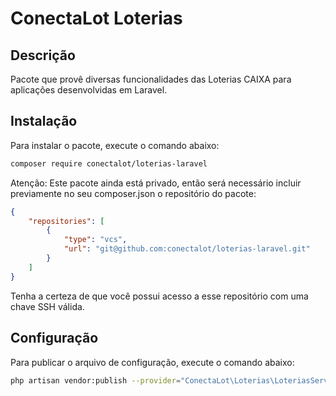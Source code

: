 # ConectaLot Loterias

## Descrição

Pacote que provê diversas funcionalidades das Loterias CAIXA para aplicações desenvolvidas em Laravel.


## Instalação

Para instalar o pacote, execute o comando abaixo:

```bash
composer require conectalot/loterias-laravel
```

Atenção: Este pacote ainda está privado, então será necessário incluir previamente no seu composer.json o repositório do pacote:

```json
{
    "repositories": [
        {
            "type": "vcs",
            "url": "git@github.com:conectalot/loterias-laravel.git"
        }
    ]
}
```

Tenha a certeza de que você possui acesso a esse repositório com uma chave SSH válida.

## Configuração

Para publicar o arquivo de configuração, execute o comando abaixo:

```bash
php artisan vendor:publish --provider="ConectaLot\Loterias\LoteriasServiceProvider"
```
